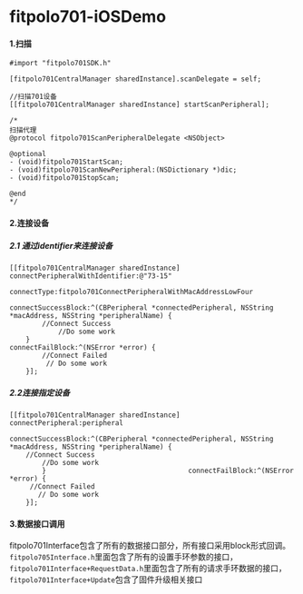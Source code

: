 # fitpolo701-iOSDemo

#### 1.扫描
```
#import "fitpolo701SDK.h"

[fitpolo701CentralManager sharedInstance].scanDelegate = self;

//扫描701设备
[[fitpolo701CentralManager sharedInstance] startScanPeripheral];

/*
扫描代理
@protocol fitpolo701ScanPeripheralDelegate <NSObject>

@optional
- (void)fitpolo701StartScan;
- (void)fitpolo701ScanNewPeripheral:(NSDictionary *)dic;
- (void)fitpolo701StopScan;

@end
*/

```

#### 2.连接设备
##### 2.1 通过identifier来连接设备

```
[[fitpolo701CentralManager sharedInstance] connectPeripheralWithIdentifier:@"73-15"
                                                               connectType:fitpolo701ConnectPeripheralWithMacAddressLowFour
                                                       connectSuccessBlock:^(CBPeripheral *connectedPeripheral, NSString *macAddress, NSString *peripheralName) {
        //Connect Success
		    //Do some work
    }                                                     connectFailBlock:^(NSError *error) {
        //Connect Failed
	     // Do some work
    }];
```

##### 2.2连接指定设备

```
[[fitpolo701CentralManager sharedInstance] connectPeripheral:peripheral
                                         connectSuccessBlock:^(CBPeripheral *connectedPeripheral, NSString *macAddress, NSString *peripheralName) {
    //Connect Success
		//Do some work
        }                                   connectFailBlock:^(NSError *error) {
     //Connect Failed
	   // Do some work
    }];
```

#### 3.数据接口调用
fitpolo701Interface包含了所有的数据接口部分，所有接口采用block形式回调。
```fitpolo705Interface.h```里面包含了所有的设置手环参数的接口，```fitpolo701Interface+RequestData.h```里面包含了所有的请求手环数据的接口，```fitpolo701Interface+Update```包含了固件升级相关接口


